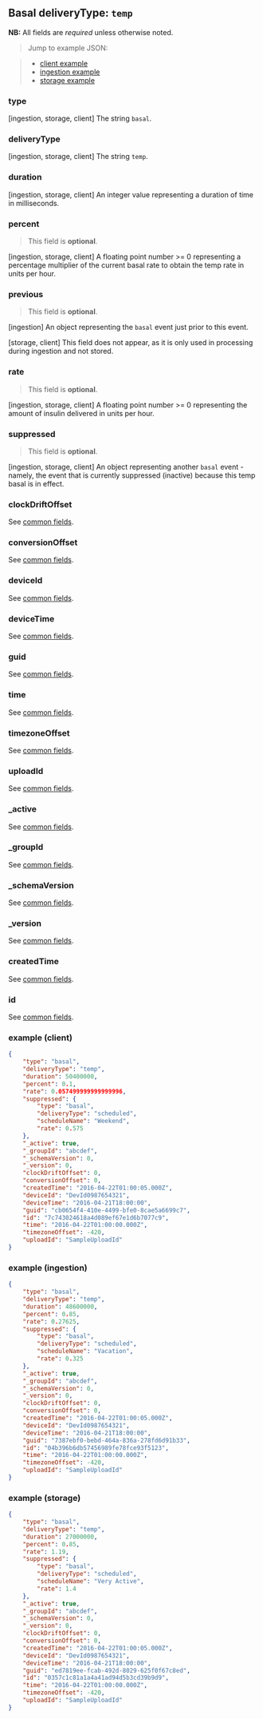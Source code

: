 ## Basal deliveryType: `temp`

**NB:** All fields are *required* unless otherwise noted.


> Jump to example JSON:

>  - [client example](#example-client)
>  - [ingestion example](#example-ingestion)
>  - [storage example](#example-storage)


### type

[ingestion, storage, client] The string `basal`.

<!-- TODO -->
<!-- end type -->

### deliveryType

[ingestion, storage, client] The string `temp`.

<!-- TODO -->
<!-- end deliveryType -->

### duration

[ingestion, storage, client] An integer value representing a duration of time in milliseconds.

<!-- TODO -->
<!-- end duration -->

### percent

> This field is **optional**.

[ingestion, storage, client] A floating point number >= 0 representing a percentage multiplier of the current basal rate to obtain the temp rate in units per hour.

<!-- TODO -->
<!-- end percent -->

### previous

> This field is **optional**.

[ingestion] An object representing the `basal` event just prior to this event.

[storage, client] This field does not appear, as it is only used in processing during ingestion and not stored.

<!-- TODO -->
<!-- end previous -->

### rate

> This field is **optional**.

[ingestion, storage, client] A floating point number >= 0 representing the amount of insulin delivered in units per hour.

<!-- TODO -->
<!-- end rate -->

### suppressed

> This field is **optional**.

[ingestion, storage, client] An object representing another `basal` event - namely, the event that is currently suppressed (inactive) because this temp basal is in effect.

<!-- TODO -->
<!-- end suppressed -->

### clockDriftOffset

See [common fields](../../common.md).

### conversionOffset

See [common fields](../../common.md).

### deviceId

See [common fields](../../common.md).

### deviceTime

See [common fields](../../common.md).

### guid

See [common fields](../../common.md).

### time

See [common fields](../../common.md).

### timezoneOffset

See [common fields](../../common.md).

### uploadId

See [common fields](../../common.md).

### _active

See [common fields](../../common.md).

### _groupId

See [common fields](../../common.md).

### _schemaVersion

See [common fields](../../common.md).

### _version

See [common fields](../../common.md).

### createdTime

See [common fields](../../common.md).

### id

See [common fields](../../common.md).

### example (client)

```json
{
	"type": "basal",
	"deliveryType": "temp",
	"duration": 50400000,
	"percent": 0.1,
	"rate": 0.057499999999999996,
	"suppressed": {
		"type": "basal",
		"deliveryType": "scheduled",
		"scheduleName": "Weekend",
		"rate": 0.575
	},
	"_active": true,
	"_groupId": "abcdef",
	"_schemaVersion": 0,
	"_version": 0,
	"clockDriftOffset": 0,
	"conversionOffset": 0,
	"createdTime": "2016-04-22T01:00:05.000Z",
	"deviceId": "DevId0987654321",
	"deviceTime": "2016-04-21T18:00:00",
	"guid": "cb0654f4-410e-4499-bfe0-8cae5a6699c7",
	"id": "7c743024618a4d089ef67e1d6b7077c9",
	"time": "2016-04-22T01:00:00.000Z",
	"timezoneOffset": -420,
	"uploadId": "SampleUploadId"
}
```

### example (ingestion)

```json
{
	"type": "basal",
	"deliveryType": "temp",
	"duration": 48600000,
	"percent": 0.85,
	"rate": 0.27625,
	"suppressed": {
		"type": "basal",
		"deliveryType": "scheduled",
		"scheduleName": "Vacation",
		"rate": 0.325
	},
	"_active": true,
	"_groupId": "abcdef",
	"_schemaVersion": 0,
	"_version": 0,
	"clockDriftOffset": 0,
	"conversionOffset": 0,
	"createdTime": "2016-04-22T01:00:05.000Z",
	"deviceId": "DevId0987654321",
	"deviceTime": "2016-04-21T18:00:00",
	"guid": "7387ebf0-bebd-464a-836a-278fd6d91b33",
	"id": "04b396b6db57456989fe78fce93f5123",
	"time": "2016-04-22T01:00:00.000Z",
	"timezoneOffset": -420,
	"uploadId": "SampleUploadId"
}
```

### example (storage)

```json
{
	"type": "basal",
	"deliveryType": "temp",
	"duration": 27000000,
	"percent": 0.85,
	"rate": 1.19,
	"suppressed": {
		"type": "basal",
		"deliveryType": "scheduled",
		"scheduleName": "Very Active",
		"rate": 1.4
	},
	"_active": true,
	"_groupId": "abcdef",
	"_schemaVersion": 0,
	"_version": 0,
	"clockDriftOffset": 0,
	"conversionOffset": 0,
	"createdTime": "2016-04-22T01:00:05.000Z",
	"deviceId": "DevId0987654321",
	"deviceTime": "2016-04-21T18:00:00",
	"guid": "ed7819ee-fcab-492d-8029-625f0f67c8ed",
	"id": "0357c1c81a1a4a41ad94d5b3cd39b9d9",
	"time": "2016-04-22T01:00:00.000Z",
	"timezoneOffset": -420,
	"uploadId": "SampleUploadId"
}
```
